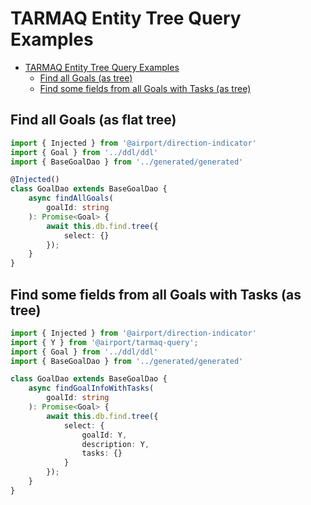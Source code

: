 # TARMAQ Entity Tree Query Examples
<!-- TOC -->

- [TARMAQ Entity Tree Query Examples](#TARMAQ-entity-tree-query-examples)
    - [Find all Goals (as tree)](#find-all-goals-as-tree)
    - [Find some fields from all Goals with Tasks (as tree)](#find-some-fields-from-all-goals-with-tasks-as-tree)

<!-- /TOC -->

## Find all Goals (as flat tree)

```ts
import { Injected } from '@airport/direction-indicator'
import { Goal } from '../ddl/ddl'
import { BaseGoalDao } from '../generated/generated'

@Injected()
class GoalDao extends BaseGoalDao {
	async findAllGoals(
		goalId: string
	): Promise<Goal> {
        await this.db.find.tree({
            select: {}
        });
    }
}
```

## Find some fields from all Goals with Tasks (as tree)

```ts
import { Injected } from '@airport/direction-indicator'
import { Y } from '@airport/tarmaq-query';
import { Goal } from '../ddl/ddl'
import { BaseGoalDao } from '../generated/generated'

class GoalDao extends BaseGoalDao {
	async findGoalInfoWithTasks(
		goalId: string
	): Promise<Goal> {
        await this.db.find.tree({
            select: {
                goalId: Y,
                description: Y,
                tasks: {}
            }
        });
    }
}
```